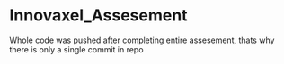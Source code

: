 # Innovaxel_Assesement

Whole code was pushed after completing entire assesement, thats why there is only a single commit in repo
